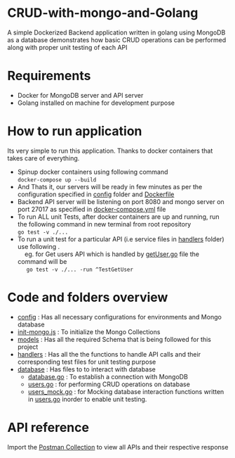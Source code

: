 # CRUD-with-mongo-and-Golang
A simple Dockerized Backend application written in golang using MongoDB as a database demonstrates how basic CRUD operations can be performed along with proper unit testing of each API

# Requirements
* Docker for MongoDB server and API server <br /> 
* Golang installed on machine for development purpose <br /> 

# How to run application
Its very simple to run this application. Thanks to docker containers that takes care of everything.<br /> 
* Spinup docker containers using following command<br /> 
    ```docker-compose up --build```
* And Thats it, our servers will be ready in few minutes as per the configuration specified in [config](https://github.com/xidddekate/Crud-with-mongo-and-Go/tree/main/config) folder and [Dockerfile](https://github.com/xidddekate/Crud-with-mongo-and-Go/blob/main/Dockerfile)
* Backend API server will be listening on port 8080 and mongo server on port 27017 as specified in [docker-compose.yml](https://github.com/xidddekate/Crud-with-mongo-and-Go/blob/main/docker-compose.yml) file
* To run ALL unit Tests, after docker containers are up and running, run the following command in new terminal from root repository<br/> ```go test -v ./...```
* To run a unit test for a particular API (i.e service files in [handlers](https://github.com/xidddekate/Crud-with-mongo-and-Go/tree/main/handlers) folder) use following . <br/> &nbsp;&nbsp;&nbsp; eg. for Get users API which is handled by [getUser.go](https://github.com/xidddekate/Crud-with-mongo-and-Go/blob/main/handlers/getUser.go) file the command will be   <br/>  &nbsp;&nbsp;&nbsp;&nbsp; ```go test -v ./... -run ^TestGetUser```
# Code and folders overview
* [config](https://github.com/xidddekate/Crud-with-mongo-and-Go/tree/main/config) : Has all necessary configurations for environments and Mongo database
* [init-mongo.js](https://github.com/xidddekate/Crud-with-mongo-and-Go/blob/main/init-mongo.js) : To initialize the Mongo Collections
* [models](https://github.com/xidddekate/Crud-with-mongo-and-Go/tree/main/models) : Has all the required Schema that is being followed for this project
* [handlers](https://github.com/xidddekate/Crud-with-mongo-and-Go/tree/main/handlers) : Has all the the functions to handle API calls and their corresponding test files for unit testing purpose
* [database](https://github.com/xidddekate/Crud-with-mongo-and-Go/tree/main/database) : Has files to to interact with database 
  * [database.go](https://github.com/xidddekate/Crud-with-mongo-and-Go/blob/main/database/database.go) : To establish a connection with MongoDB
  * [users.go](https://github.com/xidddekate/Crud-with-mongo-and-Go/blob/main/database/users.go) : for performing CRUD operations on database
  * [users_mock.go](https://github.com/xidddekate/Crud-with-mongo-and-Go/blob/main/database/users_mock.go) : for Mocking database interaction functions written in [users.go](https://github.com/xidddekate/Crud-with-mongo-and-Go/blob/main/database/users.go) inorder to enable unit testing.

# API reference
 Import the [Postman Collection](https://github.com/xidddekate/CRUD-with-mongo-and-Golang/blob/main/go-users.postman_collection.json) to view all APIs and their respective response

